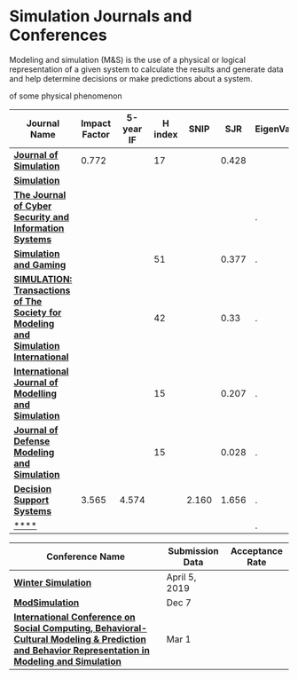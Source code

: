 # Simulation Journals and Conferences
Modeling and simulation (M&S) is the use of a physical or logical representation of a given system to calculate the results and generate data and help determine decisions or make predictions about a system.

of some physical phenomenon

| **Journal Name**  | **Impact Factor**  | **5-year IF**  | **H index** | **SNIP** | **SJR**  | EigenValue  |
|---|---|---|---|---|---|---|
| [**Journal of Simulation**](https://link.springer.com/journal/41273) | 0.772  |   | 17  |   |  0.428 |   |
| [**Simulation**](https://journals.sagepub.com/home/sim)  |   |   |   |   |   |   |
| [**The Journal of Cyber Security and Information Systems**](https://www.csiac.org/journal-issue/)  |   |   |   |   |   | .  |
| [**Simulation and Gaming**](https://journals.sagepub.com/home/sag)  |   |   | 51  |   | 0.377  | .  |
| [**SIMULATION: Transactions of The Society for Modeling and Simulation International**](https://journals.sagepub.com/home/sim)  |   |   | 42  |   | 0.33  | .  |
| [**International Journal of  Modelling and Simulation**](http://www.actapress.com/Content_of_Journal.aspx?JournalID=118)  |   |   |  15 |   | 0.207  | .  |
| [**Journal of Defense Modeling and Simulation**](https://journals.sagepub.com/home/dms)  |   |   | 15  |   | 0.028 | .  |
| [**Decision Support Systems**](https://www.journals.elsevier.com/decision-support-systems)  | 3.565   | 4.574  |   | 2.160  | 1.656  | .  |
| [****]()  |   |   |   |   |   | .  |



| **Conference Name**  | **Submission Data**  | **Acceptance Rate**  |
|---|---|---|
| [**Winter Simulation**](http://meetings2.informs.org/wordpress/wsc2019/)  | April 5, 2019  |   |
| [**ModSimulation**](http://www.modsimworld.org/)  | Dec 7  |   |
| [**International Conference on Social Computing, Behavioral-Cultural Modeling & Prediction and Behavior Representation in Modeling and Simulation**](http://sbp-brims.org/2019/) |  Mar 1 |   |